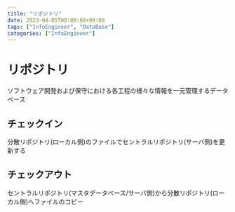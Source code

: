 ```yaml
---
title: "リポジトリ"
date: 2023-04-05T00:00:00+09:00
tags: ["InfoEngineer", "DataBase"]
categories: ["InfoEngineer"]
---
```

# リポジトリ

ソフトウェア開発および保守における各工程の様々な情報を一元管理するデータベース

## チェックイン

分散リポジトリ(ローカル側)のファイルでセントラルリポジトリ(サーバ側)を更新する

## チェックアウト

セントラルリポジトリ(マスタデータベース/サーバ側)から分散リポジトリ(ローカル側)へファイルのコピー